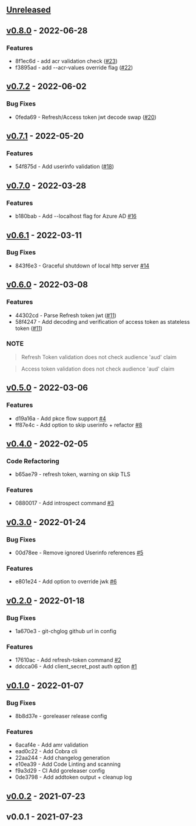 <a name="unreleased"></a>
## [Unreleased]


<a name="v0.8.0"></a>
## [v0.8.0] - 2022-06-28
### Features
- 8f1ec6d - add acr validation check ([#23](https://github.com/vdbulcke/oidc-client-demo/issues/23))
- f3895ad - add --acr-values override flag ([#22](https://github.com/vdbulcke/oidc-client-demo/issues/22))


<a name="v0.7.2"></a>
## [v0.7.2] - 2022-06-02
### Bug Fixes
- 0feda69 - Refresh/Access token jwt decode swap ([#20](https://github.com/vdbulcke/oidc-client-demo/issues/20))


<a name="v0.7.1"></a>
## [v0.7.1] - 2022-05-20
### Features
- 54f875d - Add userinfo validation ([#18](https://github.com/vdbulcke/oidc-client-demo/issues/18))


<a name="v0.7.0"></a>
## [v0.7.0] - 2022-03-28
### Features
- b180bab - Add --localhost flag for Azure AD [#16](https://github.com/vdbulcke/oidc-client-demo/issues/16)


<a name="v0.6.1"></a>
## [v0.6.1] - 2022-03-11
### Bug Fixes
- 843f6e3 - Graceful shutdown of local http server [#14](https://github.com/vdbulcke/oidc-client-demo/issues/14)


<a name="v0.6.0"></a>
## [v0.6.0] - 2022-03-08
### Features
- 44302cd - Parse Refresh token jwt ([#11](https://github.com/vdbulcke/oidc-client-demo/issues/11))
- 58f4247 - Add decoding and verification of access token as stateless token ([#11](https://github.com/vdbulcke/oidc-client-demo/issues/11))

### NOTE


> Refresh Token validation does not check audience 'aud' claim



> Access token validation does not check audience 'aud' claim



<a name="v0.5.0"></a>
## [v0.5.0] - 2022-03-06
### Features
- d19a16a - Add pkce flow support [#4](https://github.com/vdbulcke/oidc-client-demo/issues/4)
- ff87e4c - Add option to skip userinfo + refactor [#8](https://github.com/vdbulcke/oidc-client-demo/issues/8)


<a name="v0.4.0"></a>
## [v0.4.0] - 2022-02-05
### Code Refactoring
- b65ae79 - refresh token, warning on skip TLS

### Features
- 0880017 - Add introspect command [#3](https://github.com/vdbulcke/oidc-client-demo/issues/3)


<a name="v0.3.0"></a>
## [v0.3.0] - 2022-01-24
### Bug Fixes
- 00d78ee - Remove ignored Userinfo  references [#5](https://github.com/vdbulcke/oidc-client-demo/issues/5)

### Features
- e801e24 - Add option to override jwk [#6](https://github.com/vdbulcke/oidc-client-demo/issues/6)


<a name="v0.2.0"></a>
## [v0.2.0] - 2022-01-18
### Bug Fixes
- 1a670e3 - git-chglog github url in config

### Features
- 17610ac - Add refresh-token command [#2](https://github.com/vdbulcke/oidc-client-demo/issues/2)
- ddcca06 - Add client_secret_post auth option [#1](https://github.com/vdbulcke/oidc-client-demo/issues/1)


<a name="v0.1.0"></a>
## [v0.1.0] - 2022-01-07
### Bug Fixes
- 8b8d37e - goreleaser release config

### Features
- 6acaf4e - Add amr validation
- ead0c22 - Add Cobra  cli
- 22aa244 - Add changelog generation
- e10ea39 - Add Code Linting and scanning
- f9a3d29 - CI Add goreleaser config
- 0de3798 - Add addtoken output + cleanup log


<a name="v0.0.2"></a>
## [v0.0.2] - 2021-07-23

<a name="v0.0.1"></a>
## v0.0.1 - 2021-07-23

[Unreleased]: https://github.com/vdbulcke/oidc-client-demo/compare/v0.8.0...HEAD
[v0.8.0]: https://github.com/vdbulcke/oidc-client-demo/compare/v0.7.2...v0.8.0
[v0.7.2]: https://github.com/vdbulcke/oidc-client-demo/compare/v0.7.1...v0.7.2
[v0.7.1]: https://github.com/vdbulcke/oidc-client-demo/compare/v0.7.0...v0.7.1
[v0.7.0]: https://github.com/vdbulcke/oidc-client-demo/compare/v0.6.1...v0.7.0
[v0.6.1]: https://github.com/vdbulcke/oidc-client-demo/compare/v0.6.0...v0.6.1
[v0.6.0]: https://github.com/vdbulcke/oidc-client-demo/compare/v0.5.0...v0.6.0
[v0.5.0]: https://github.com/vdbulcke/oidc-client-demo/compare/v0.4.0...v0.5.0
[v0.4.0]: https://github.com/vdbulcke/oidc-client-demo/compare/v0.3.0...v0.4.0
[v0.3.0]: https://github.com/vdbulcke/oidc-client-demo/compare/v0.2.0...v0.3.0
[v0.2.0]: https://github.com/vdbulcke/oidc-client-demo/compare/v0.1.0...v0.2.0
[v0.1.0]: https://github.com/vdbulcke/oidc-client-demo/compare/v0.0.2...v0.1.0
[v0.0.2]: https://github.com/vdbulcke/oidc-client-demo/compare/v0.0.1...v0.0.2
